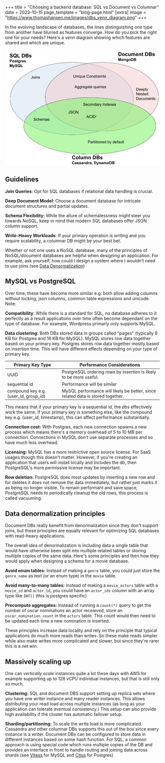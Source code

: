 +++
title = "Choosing a backend database: SQL vs Document vs Columnar"
date = 2023-10-15
page_template = "blog-page.html"
[extra]
image = "https://www.thomashansen.me/images/dbs_venn_diagram.png"
+++

In the evolving landscape of databases, the lines distinguishing one type from another have blurred as features converge. How do you pick the right one for your needs? Here's a venn diagram showing which features are shared and which are unique.

![Venn Diagram highlighting shared features among databases: All databases (ACID, Secondary Indexes, JSON), SQL & Columnar (schemas), SQL & Document (aggregate queries and unique indexes).](/images/dbs_venn_diagram.png)

## Guidelines

**Join Queries**: Opt for SQL databases if relational data handling is crucial.

**Deep Document Model**: Choose a document database for intricate document structures and partial updates.

**Schema Flexibility**: While the allure of schemalessness might steer you towards NoSQL, keep in mind that modern SQL databases offer JSON column support.

**Write-Heavy Workloads**: If your primary operation is writing and you require scalability, a columnar DB might be your best bet.

Whether or not one uses a NoSQL database, many of the principles of NoSQL/document databases are helpful when designing an application. For example, ask yourself, how could I design a system where I wouldn’t need to use joins (see [Data Denormalization](#data-denormalization-principles))

## MySQL vs PostgreSQL

Over time, these have become more similar e.g. both allow adding columns without locking, json columns, common table expressions and unicode. Note:  

**Compatibility**: While there is a standard for SQL, no database adheres to it perfectly as a result applications over time often become dependant on the type of database. For example, Wordpress primarly only supports MySQL.

**Data clustering:** Both DBs stored data in groups called "pages" (typically 8 KB for Postgres and 16 KB for MySQL). MySQL stores row data together based on your primary key. Postgres stores row data together mostly based on insertion time. This will have different effects depending on your type of primary key.

| Primary Key Type                      | Performance Considerations                                                       |
|---------------------------------------|---------------------------------------------------------------------------------|
| UUID                                  | PostgreSQL ordering rows by insertion is likely to be more useful.              |
| sequential id                         | Performance will be similar                                                     |
| compound key e.g. (user_id, group_id) | MySQL performance will likely be better, since related data is stored together. |

This means that if your primary key is a sequential id, the dbs effectively work the same. If your primary key is something else, like the compound key e.g. (user_id, timestamp), this can affect performance substantially.

**Connection cost:** With Postgres, each new connection spawns a new process which means there's a memory overhead of 5 to 10 MB per connection. Connections in MySQL don't use separate processes and so have much less overhead.

**Licensing:** MySQL has a more restrictive open source license. For SaaS usages though this doesn't matter. However, if you're creating an application that users will install locally and includes the db, then PostgreSQL's more permissive license may be important.

**Row deletion:** PostgreSQL does most updates by inserting a new row and for deletes it does not remove the data immediately, but rather just marks it as being no longer visible. To remain performant and save space, PostgreSQL needs to periodically cleanup the old rows, this process is called vacuuming.

## Data denormalization principles

Document DBs really benefit from denormalization since they don't support joins, but these principles are equally relevant for optimizing SQL databases with read-heavy applications.

The overall idea of denormalization is including data a single table that would have otherwise been split into multiple related tables or storing multiple copies of the same data. Here's some principles and then how they would apply when designing a schema for a movie database.

**Avoid enum tables:** Instead of making a `genre` table, you could just store the `genre_name` as text (or an enum type) in the `movie` table.

**Avoid many-to-many tables:** Instead of making a `movie_actors` table with a `movie_id` and `actor_id`, you could have an `actor_ids` column with an array type like `INT[]` (this is postgres specific)

**Precompute aggregates:** Instead of running a `count(*)` query to get the number of oscar nominations an actor receieved, store an `oscar_nomination_count` in the `actors` table. This count would then need to be updated each time a new nomination is inserted.

These principles increase data locality and rely on the principle that typical applications do much more reads than writes. So these make reads simpler while also make writes more complicated and slower, but since they're rarer this is a net win.

## Massively scaling up

One can *vertically scale* instances quite a lot these days with AWS for example supporting up to 128 vCPU individual instances, but that is still only so much.

**Clustering:** SQL and document DBS support setting up replica sets where you have one writer instance and many reader instances. This allows distributing your read load across multiple instances (as long as your application can tolerate eventual consistency.) This setup can also provide high availability if the cluster has automatic failover setup.

**Sharding/partitioning:** To scale the write load is more complicated. Cassandra and other columnar DBs supports this out of the box since every instance is a writer. Document DBs can be configured to store data in different instances based on some hash function. For SQL, a common approach is using special code which runs multiple copies of the DB and provides an interface in front to handle routing and joining data across shards (see [Vitess](https://vitess.io/) for MySQL and [Citus](https://www.citusdata.com/) for Postgres)